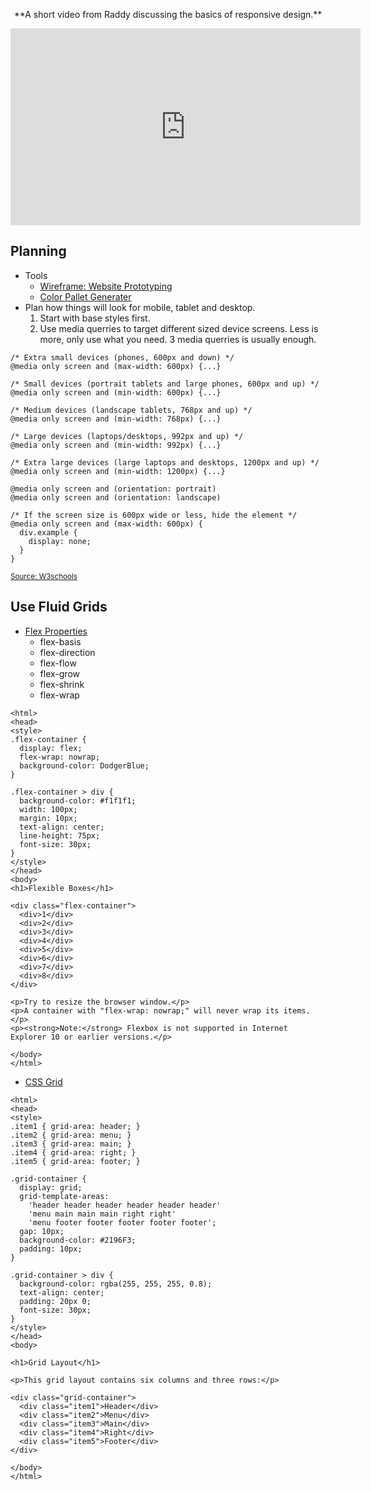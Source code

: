 <p align="center">
  **A short video from Raddy discussing the basics of responsive design.**
</p>

<p align="center">
<iframe width="560" height="315" src="https://www.youtube.com/embed/vZB1s8J6dhY" title="YouTube video player" frameborder="0" allow="accelerometer; autoplay; clipboard-write; encrypted-media; gyroscope; picture-in-picture" allowfullscreen></iframe>
</p>

## Planning
- Tools
  - [Wireframe: Website Prototyping](https://wireframe.cc/)
  - [Color Pallet Generater](https://coolors.co/generate)
- Plan how things will look for mobile, tablet and desktop.  
  1. Start with base styles first.
  2. Use media querries to target different sized device screens.  Less is more, only use what you need. 3 media querries is usually enough.
```
/* Extra small devices (phones, 600px and down) */
@media only screen and (max-width: 600px) {...}

/* Small devices (portrait tablets and large phones, 600px and up) */
@media only screen and (min-width: 600px) {...}

/* Medium devices (landscape tablets, 768px and up) */
@media only screen and (min-width: 768px) {...}

/* Large devices (laptops/desktops, 992px and up) */
@media only screen and (min-width: 992px) {...}

/* Extra large devices (large laptops and desktops, 1200px and up) */
@media only screen and (min-width: 1200px) {...} 

@media only screen and (orientation: portrait)
@media only screen and (orientation: landscape)

/* If the screen size is 600px wide or less, hide the element */
@media only screen and (max-width: 600px) {
  div.example {
    display: none;
  }
}
```
<sub>[Source: W3schools](https://www.w3schools.com/css/css_rwd_mediaqueries.asp)</sub>

## Use Fluid Grids
   - [Flex Properties](https://www.w3schools.com/cssref/css3_pr_flex.asp)
     - flex-basis
     - flex-direction
     - flex-flow
     - flex-grow
     - flex-shrink
     - flex-wrap
```
<html>
<head>
<style>
.flex-container {
  display: flex;
  flex-wrap: nowrap;
  background-color: DodgerBlue;
}

.flex-container > div {
  background-color: #f1f1f1;
  width: 100px;
  margin: 10px;
  text-align: center;
  line-height: 75px;
  font-size: 30px;
}
</style>
</head>
<body>
<h1>Flexible Boxes</h1>

<div class="flex-container">
  <div>1</div>
  <div>2</div>
  <div>3</div>  
  <div>4</div>
  <div>5</div>
  <div>6</div>  
  <div>7</div>
  <div>8</div>
</div>

<p>Try to resize the browser window.</p>
<p>A container with "flex-wrap: nowrap;" will never wrap its items.</p>
<p><strong>Note:</strong> Flexbox is not supported in Internet Explorer 10 or earlier versions.</p>

</body>
</html>
```
   - [CSS Grid](https://www.w3schools.com/css/css_grid.asp)
```
<html>
<head>
<style>
.item1 { grid-area: header; }
.item2 { grid-area: menu; }
.item3 { grid-area: main; }
.item4 { grid-area: right; }
.item5 { grid-area: footer; }

.grid-container {
  display: grid;
  grid-template-areas:
    'header header header header header header'
    'menu main main main right right'
    'menu footer footer footer footer footer';
  gap: 10px;
  background-color: #2196F3;
  padding: 10px;
}

.grid-container > div {
  background-color: rgba(255, 255, 255, 0.8);
  text-align: center;
  padding: 20px 0;
  font-size: 30px;
}
</style>
</head>
<body>

<h1>Grid Layout</h1>

<p>This grid layout contains six columns and three rows:</p>

<div class="grid-container">
  <div class="item1">Header</div>
  <div class="item2">Menu</div>
  <div class="item3">Main</div>  
  <div class="item4">Right</div>
  <div class="item5">Footer</div>
</div>

</body>
</html>
```


